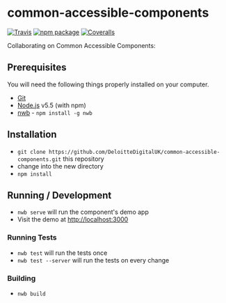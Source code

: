 # common-accessible-components

[![Travis][build-badge]][build]
[![npm package][npm-badge]][npm]
[![Coveralls][coveralls-badge]][coveralls]

Collaborating on Common Accessible Components:

## Prerequisites

You will need the following things properly installed on your computer.

* [Git](http://git-scm.com/)
* [Node.js](http://nodejs.org/) v5.5 (with npm)
* [nwb](https://github.com/insin/nwb/) - `npm install -g nwb`

## Installation

* `git clone https://github.com/DeloitteDigitalUK/common-accessible-components.git` this repository
* change into the new directory
* `npm install`

## Running / Development

* `nwb serve` will run the component's demo app
* Visit the demo at [http://localhost:3000](http://localhost:3000)

### Running Tests

* `nwb test` will run the tests once
* `nwb test --server` will run the tests on every change

### Building

* `nwb build`

[build-badge]: https://img.shields.io/travis/DeloitteDigitalUK/common-accessible-components/master.svg?style=flat-square
[build]: https://travis-ci.org/DeloitteDigitalUK/common-accessible-components.svg?branch=master

[npm-badge]: https://img.shields.io/npm/v/npm-package.svg?style=flat-square
[npm]: https://www.npmjs.org/package/npm-package

[coveralls-badge]: https://img.shields.io/coveralls/DeloitteDigitalUK/common-accessible-components/master.svg?style=flat-square
[coveralls]: https://coveralls.io/github/DeloitteDigitalUK/common-accessible-components
